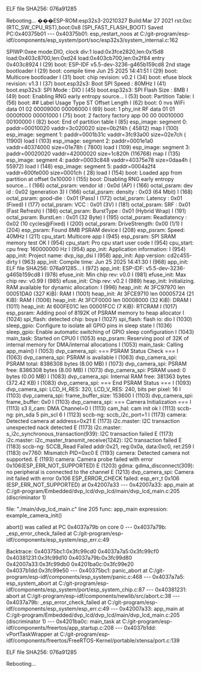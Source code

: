 ELF file SHA256: 076a91285

Rebooting...
���ESP-ROM:esp32s3-20210327
Build:Mar 27 2021
rst:0xc (RTC_SW_CPU_RST),boot:0x8 (SPI_FAST_FLASH_BOOT)
Saved PC:0x40375b01
--- 0x40375b01: esp_restart_noos at C:/git-program/esp-idf/components/esp_system/port/soc/esp32s3/system_internal.c:162

SPIWP:0xee
mode:DIO, clock div:1
load:0x3fce2820,len:0x15d8
load:0x403c8700,len:0xd24
load:0x403cb700,len:0x2f84
entry 0x403c8924
I (29) boot: ESP-IDF v5.5-dev-3236-g465b159cd8 2nd stage bootloader
I (29) boot: compile time Jun 25 2025 14:41:51
I (29) boot: Multicore bootloader
I (31) boot: chip revision: v0.2
I (34) boot: efuse block revision: v1.3
I (37) boot.esp32s3: Boot SPI Speed : 80MHz
I (41) boot.esp32s3: SPI Mode       : DIO
I (45) boot.esp32s3: SPI Flash Size : 8MB
I (49) boot: Enabling RNG early entropy source...
I (53) boot: Partition Table:
I (56) boot: ## Label            Usage          Type ST Offset   Length
I (62) boot:  0 nvs              WiFi data        01 02 00009000 00006000
I (69) boot:  1 phy_init         RF data          01 01 0000f000 00001000
I (75) boot:  2 factory          factory app      00 00 00010000 00100000
I (82) boot: End of partition table
I (85) esp_image: segment 0: paddr=00010020 vaddr=3c020020 size=0b2f4h ( 45812) map
I (100) esp_image: segment 1: paddr=0001b31c vaddr=3fc93a00 size=02e7ch ( 11900) load
I (103) esp_image: segment 2: paddr=0001e1a0 vaddr=40374000 size=01e78h (  7800) load
I (109) esp_image: segment 3: paddr=00020020 vaddr=42000020 size=1c820h (116768) map
I (135) esp_image: segment 4: paddr=0003c848 vaddr=40375e78 size=0daa4h ( 55972) load
I (148) esp_image: segment 5: paddr=0004a2f4 vaddr=600fe000 size=0001ch (    28) load
I (154) boot: Loaded app from partition at offset 0x10000
I (155) boot: Disabling RNG early entropy source...
I (166) octal_psram: vendor id    : 0x0d (AP)
I (166) octal_psram: dev id       : 0x02 (generation 3)
I (166) octal_psram: density      : 0x03 (64 Mbit)
I (168) octal_psram: good-die     : 0x01 (Pass)
I (172) octal_psram: Latency      : 0x01 (Fixed)
I (177) octal_psram: VCC          : 0x01 (3V)
I (181) octal_psram: SRF          : 0x01 (Fast Refresh)
I (186) octal_psram: BurstType    : 0x01 (Hybrid Wrap)
I (191) octal_psram: BurstLen     : 0x01 (32 Byte)
I (195) octal_psram: Readlatency  : 0x02 (10 cycles@Fixed)
I (200) octal_psram: DriveStrength: 0x00 (1/1)
I (204) esp_psram: Found 8MB PSRAM device
I (208) esp_psram: Speed: 40MHz
I (211) cpu_start: Multicore app
I (945) esp_psram: SPI SRAM memory test OK
I (954) cpu_start: Pro cpu start user code
I (954) cpu_start: cpu freq: 160000000 Hz
I (954) app_init: Application information:
I (954) app_init: Project name:     dvp_isp_dsi
I (958) app_init: App version:      cd2c455-dirty
I (963) app_init: Compile time:     Jun 25 2025 14:41:30
I (968) app_init: ELF file SHA256:  076a91285...
I (972) app_init: ESP-IDF:          v5.5-dev-3236-g465b159cd8
I (978) efuse_init: Min chip rev:     v0.0
I (981) efuse_init: Max chip rev:     v0.99
I (985) efuse_init: Chip rev:         v0.2
I (989) heap_init: Initializing. RAM available for dynamic allocation:
I (996) heap_init: At 3FC97970 len 00051DA0 (327 KiB): RAM
I (1001) heap_init: At 3FCE9710 len 00005724 (21 KiB): RAM
I (1006) heap_init: At 3FCF0000 len 00008000 (32 KiB): DRAM
I (1011) heap_init: At 600FE01C len 00001FCC (7 KiB): RTCRAM
I (1017) esp_psram: Adding pool of 8192K of PSRAM memory to heap allocator
I (1024) spi_flash: detected chip: boya
I (1027) spi_flash: flash io: dio
I (1030) sleep_gpio: Configure to isolate all GPIO pins in sleep state
I (1036) sleep_gpio: Enable automatic switching of GPIO sleep configuration
I (1043) main_task: Started on CPU0
I (1053) esp_psram: Reserving pool of 32K of internal memory for DMA/internal allocations
I (1053) main_task: Calling app_main()
I (1053) dvp_camera_spi: === PSRAM Status Check ===
I (1063) dvp_camera_spi: PSRAM is available
I (1063) dvp_camera_spi: PSRAM total: 8386308 bytes (8.00 MB)
I (1073) dvp_camera_spi: PSRAM free: 8386308 bytes (8.00 MB)
I (1073) dvp_camera_spi: PSRAM used: 0 bytes (0.00 MB)
I (1083) dvp_camera_spi: Internal RAM free: 381363 bytes (372.42 KB)
I (1083) dvp_camera_spi: === End PSRAM Status ===
I (1093) dvp_camera_spi: LCD_H_RES: 320, LCD_V_RES: 240, bits per pixel: 16
I (1103) dvp_camera_spi: frame_buffer_size: 153600
I (1103) dvp_camera_spi: frame_buffer: 0x0
I (1103) dvp_camera_spi: === Camera Initialization ===
I (1113) s3 ll_cam: DMA Channel=0
I (1113) cam_hal: cam init ok
I (1113) sccb-ng: pin_sda 5 pin_scl 6
I (1123) sccb-ng: sccb_i2c_port=1
I (1173) camera: Detected camera at address=0x21
E (1173) i2c.master: I2C transaction unexpected nack detected
E (1173) i2c.master: s_i2c_synchronous_transaction(939): I2C transaction failed
E (1173) i2c.master: i2c_master_transmit_receive(1242): I2C transaction failed
E (1183) sccb-ng: SCCB_Read Failed addr:0x21, reg:0x0a, data:0xc0, ret:259
I (1183) ov7760: Mismatch PID=0xc0
E (1193) camera: Detected camera not supported.
E (1193) camera: Camera probe failed with error 0x106(ESP_ERR_NOT_SUPPORTED)
E (1203) gdma: gdma_disconnect(309): no peripheral is connected to the channel
E (1213) dvp_camera_spi: Camera init failed with error 0x106
ESP_ERROR_CHECK failed: esp_err_t 0x106 (ESP_ERR_NOT_SUPPORTED) at 0x42007a33
--- 0x42007a33: app_main at C:/git-program/Embedded/dvp_lcd/dvp_lcd/main/dvp_lcd_main.c:205 (discriminator 1)

file: "./main/dvp_lcd_main.c" line 205
func: app_main
expression: example_camera_init()

abort() was called at PC 0x4037a79b on core 0
--- 0x4037a79b: _esp_error_check_failed at C:/git-program/esp-idf/components/esp_system/esp_err.c:49



Backtrace: 0x40375bc1:0x3fc99cd0 0x4037a7a5:0x3fc99cf0 0x40381231:0x3fc99d10 0x4037a79b:0x3fc99d80 0x42007a33:0x3fc99db0 0x4201ba0c:0x3fc99e20 0x4037b1dd:0x3fc99e50
--- 0x40375bc1: panic_abort at C:/git-program/esp-idf/components/esp_system/panic.c:468
--- 0x4037a7a5: esp_system_abort at C:/git-program/esp-idf/components/esp_system/port/esp_system_chip.c:87
--- 0x40381231: abort at C:/git-program/esp-idf/components/newlib/src/abort.c:38
--- 0x4037a79b: _esp_error_check_failed at C:/git-program/esp-idf/components/esp_system/esp_err.c:49
--- 0x42007a33: app_main at C:/git-program/Embedded/dvp_lcd/dvp_lcd/main/dvp_lcd_main.c:205 (discriminator 1)
--- 0x4201ba0c: main_task at C:/git-program/esp-idf/components/freertos/app_startup.c:208
--- 0x4037b1dd: vPortTaskWrapper at C:/git-program/esp-idf/components/freertos/FreeRTOS-Kernel/portable/xtensa/port.c:139





ELF file SHA256: 076a91285

Rebooting...